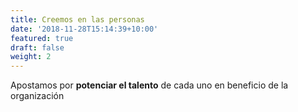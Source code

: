 ```yaml
---
title: Creemos en las personas
date: '2018-11-28T15:14:39+10:00'
featured: true
draft: false
weight: 2
---
```

Apostamos por **potenciar el talento** de cada uno en beneficio de la organización
